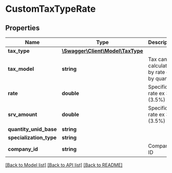 # CustomTaxTypeRate

## Properties
Name | Type | Description | Notes
------------ | ------------- | ------------- | -------------
**tax_type** | [**\Swagger\Client\Model\TaxType**](TaxType.md) |  | 
**tax_model** | **string** | Tax can be calculated by rate or by quantity | 
**rate** | **double** | Specific tax rate ex 3.5 (3.5%) | [optional] 
**srv_amount** | **double** | Specific tax rate ex 3.5 (3.5%) | [optional] 
**quantity_unid_base** | **string** |  | [optional] 
**specialization_type** | **string** |  | [optional] 
**company_id** | **string** | Company ID | 

[[Back to Model list]](../README.md#documentation-for-models) [[Back to API list]](../README.md#documentation-for-api-endpoints) [[Back to README]](../README.md)


